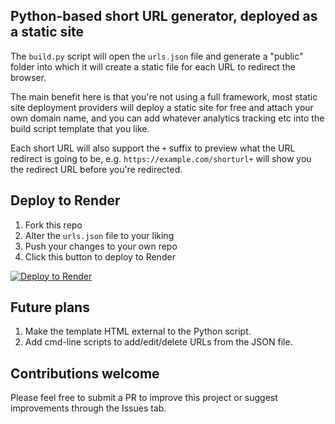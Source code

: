 ## Python-based short URL generator, deployed as a static site

The `build.py` script will open the `urls.json` file and generate a "public" folder into which it will create a static file for each URL to redirect the browser.

The main benefit here is that you're not using a full framework, most static site deployment providers will deploy a static site for free and attach your own domain name, and you can add whatever analytics tracking etc into the build script template that you like.

Each short URL will also support the `+` suffix to preview what the URL redirect is going to be, e.g. `https://example.com/shorturl+` will show you the redirect URL before you're redirected.


## Deploy to Render

1. Fork this repo
2. Alter the `urls.json` file to your liking
3. Push your changes to your own repo
4. Click this button to deploy to Render

[![Deploy to Render](https://render.com/images/deploy-to-render-button.svg)](https://render.com/deploy)


## Future plans

1. Make the template HTML external to the Python script.
2. Add cmd-line scripts to add/edit/delete URLs from the JSON file.


## Contributions welcome

Please feel free to submit a PR to improve this project or suggest improvements through the Issues tab.
